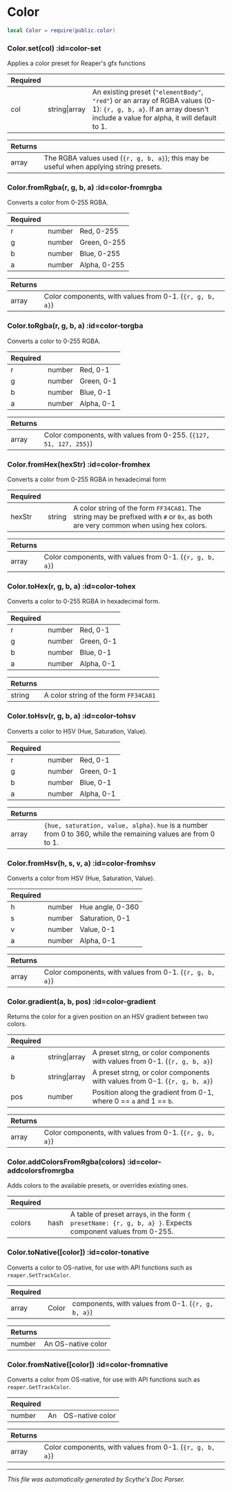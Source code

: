 # Color
```lua
local Color = require(public.color)
```


<section class="segment">

### Color.set(col) :id=color-set

Applies a color preset for Reaper's gfx functions

| **Required** | []() | []() |
| --- | --- | --- |
| col | string&#124;array | An existing preset (`"elementBody"`, `"red"`) or an array of RGBA values (0-1): `{r, g, b, a}`. If an array doesn't include a value for alpha, it will default to 1. |

| **Returns** | []() |
| --- | --- |
| array | The RGBA values used (`{r, g, b, a}`); this may be useful when applying string presets. |

</section>
<section class="segment">

### Color.fromRgba(r, g, b, a) :id=color-fromrgba

Converts a color from 0-255 RGBA.

| **Required** | []() | []() |
| --- | --- | --- |
| r | number | Red, 0-255 |
| g | number | Green, 0-255 |
| b | number | Blue, 0-255 |
| a | number | Alpha, 0-255 |

| **Returns** | []() |
| --- | --- |
| array | Color components, with values from 0-1. (`{r, g, b, a}`) |

</section>
<section class="segment">

### Color.toRgba(r, g, b, a) :id=color-torgba

Converts a color to 0-255 RGBA.

| **Required** | []() | []() |
| --- | --- | --- |
| r | number | Red, 0-1 |
| g | number | Green, 0-1 |
| b | number | Blue, 0-1 |
| a | number | Alpha, 0-1 |

| **Returns** | []() |
| --- | --- |
| array | Color components, with values from 0-255. (`{127, 51, 127, 255}`) |

</section>
<section class="segment">

### Color.fromHex(hexStr) :id=color-fromhex

Converts a color from 0-255 RGBA in hexadecimal form

| **Required** | []() | []() |
| --- | --- | --- |
| hexStr | string | A color string of the form `FF34CA81`. The string may be prefixed with `#` or `0x`, as both are very common when using hex colors. |

| **Returns** | []() |
| --- | --- |
| array | Color components, with values from 0-1. (`{r, g, b, a}`) |

</section>
<section class="segment">

### Color.toHex(r, g, b, a) :id=color-tohex

Converts a color to 0-255 RGBA in hexadecimal form.

| **Required** | []() | []() |
| --- | --- | --- |
| r | number | Red, 0-1 |
| g | number | Green, 0-1 |
| b | number | Blue, 0-1 |
| a | number | Alpha, 0-1 |

| **Returns** | []() |
| --- | --- |
| string | A color string of the form `FF34CA81` |

</section>
<section class="segment">

### Color.toHsv(r, g, b, a) :id=color-tohsv

Converts a color to HSV (Hue, Saturation, Value).

| **Required** | []() | []() |
| --- | --- | --- |
| r | number | Red, 0-1 |
| g | number | Green, 0-1 |
| b | number | Blue, 0-1 |
| a | number | Alpha, 0-1 |

| **Returns** | []() |
| --- | --- |
| array | `{hue, saturation, value, alpha}`. `hue` is a number from 0 to 360, while the remaining values are from 0 to 1. |

</section>
<section class="segment">

### Color.fromHsv(h, s, v, a) :id=color-fromhsv

Converts a color from HSV (Hue, Saturation, Value).

| **Required** | []() | []() |
| --- | --- | --- |
| h | number | Hue angle, 0-360 |
| s | number | Saturation, 0-1 |
| v | number | Value, 0-1 |
| a | number | Alpha, 0-1 |

| **Returns** | []() |
| --- | --- |
| array | Color components, with values from 0-1. (`{r, g, b, a}`) |

</section>
<section class="segment">

### Color.gradient(a, b, pos) :id=color-gradient

Returns the color for a given position on an HSV gradient between two colors.

| **Required** | []() | []() |
| --- | --- | --- |
| a | string&#124;array | A preset strng, or color components with values from 0-1. (`{r, g, b, a}`) |
| b | string&#124;array | A preset strng, or color components with values from 0-1. (`{r, g, b, a}`) |
| pos | number | Position along the gradient from 0-1, where 0 == `a` and 1 == `b`. |

| **Returns** | []() |
| --- | --- |
| array | Color components, with values from 0-1. (`{r, g, b, a}`) |

</section>
<section class="segment">

### Color.addColorsFromRgba(colors) :id=color-addcolorsfromrgba

Adds colors to the available presets, or overrides existing ones.

| **Required** | []() | []() |
| --- | --- | --- |
| colors | hash | A table of preset arrays, in the form `{ presetName: {r, g, b, a} }`. Expects component values from 0-255. |

</section>
<section class="segment">

### Color.toNative([color]) :id=color-tonative

Converts a color to OS-native, for use with API functions such as `reaper.SetTrackColor`.

| **Required** | []() | []() |
| --- | --- | --- |
| array | Color | components, with values from 0-1. (`{r, g, b, a}`) |

| **Returns** | []() |
| --- | --- |
| number | An OS-native color |

</section>
<section class="segment">

### Color.fromNative([color]) :id=color-fromnative

Converts a color from OS-native, for use with API functions such as ` reaper.GetTrackColor`.

| **Required** | []() | []() |
| --- | --- | --- |
| number | An | OS-native color |

| **Returns** | []() |
| --- | --- |
| array | Color components, with values from 0-1. (`{r, g, b, a}`) |

</section>

----
_This file was automatically generated by Scythe's Doc Parser._
